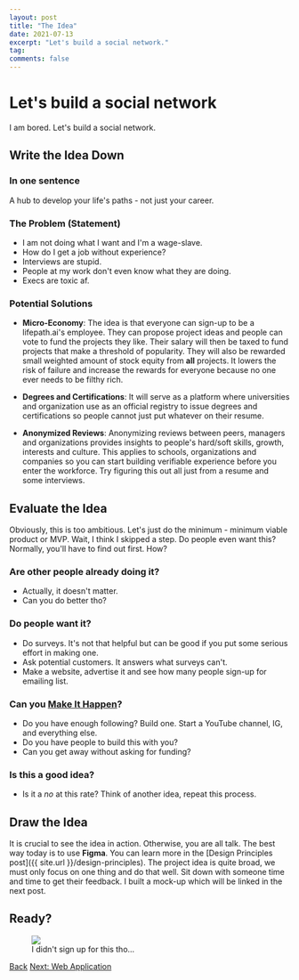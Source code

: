 ```yaml
---
layout: post
title: "The Idea"
date: 2021-07-13
excerpt: "Let's build a social network."
tag:
comments: false
---
```


# Let's build a social network

I am bored. Let's build a social network.

## Write the Idea Down

### In one sentence

A hub to develop your life's paths - not just your career.

### The Problem (Statement)

- I am not doing what I want and I'm a wage-slave.
- How do I get a job without experience?
- Interviews are stupid.
- People at my work don't even know what they are doing.
- Execs are toxic af.

### Potential Solutions

- **Micro-Economy**: The idea is that everyone can sign-up to be a lifepath.ai's employee. They can propose project ideas and people can vote to fund the projects they like. Their salary will then be taxed to fund projects that make a threshold of popularity. They will also be rewarded small weighted amount of stock equity from **all** projects. It lowers the risk of failure and increase the rewards for everyone because no one ever needs to be filthy rich.

- **Degrees and Certifications**: It will serve as a platform where universities and organization use as an official registry to issue degrees and certifications so people cannot just put whatever on their resume.

- **Anonymized Reviews**: Anonymizing reviews between peers, managers and organizations provides insights to people's hard/soft skills, growth, interests and culture. This applies to schools, organizations and companies so you can start building verifiable experience before you enter the workforce. Try figuring this out all just from a resume and some interviews.

## Evaluate the Idea

Obviously, this is too ambitious. Let's just do the minimum - minimum viable product or MVP. Wait, I think I skipped a step. Do people even want this? Normally, you'll have to find out first. How?

### Are other people already doing it?

- Actually, it doesn't matter.
- Can you do better tho?

### Do people want it?

- Do surveys. It's not that helpful but can be good if you put some serious effort in making one.
- Ask potential customers. It answers what surveys can't.
- Make a website, advertise it and see how many people sign-up for emailing list.

### Can you [Make It Happen](https://www.youtube.com/watch?v=-JHYLAIyPvs)?

- Do you have enough following? Build one. Start a YouTube channel, IG, and everything else.
- Do you have people to build this with you?
- Can you get away without asking for funding?

### Is this a good idea?

- Is it a _no_ at this rate? Think of another idea, repeat this process.

## Draw the Idea

It is crucial to see the idea in action. Otherwise, you are all talk. The best way today is to use **Figma**. You can learn more in the [Design Principles post]({{ site.url }}/design-principles). The project idea is quite broad, we must only focus on one thing and do that well. Sit down with someone time and time to get their feedback. I built a mock-up which will be linked in the next post.

## Ready?

<figure>
	<a href="{{ site.url }}/assets/img/projects/the-idea/1.jpeg"><img src="{{ site.url }}/assets/img/projects/the-idea/1.jpeg"></a>
	<figcaption>I didn't sign up for this tho...</figcaption>
</figure>

<div markdown="0" class="bot-nav">
  <a href="javascript:history.back()" class="btn">Back</a>
  <a href="{{ site.url }}/web-application" class="btn">Next: Web Application</a>
</div>
